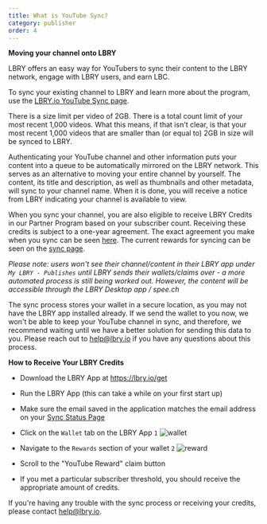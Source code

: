 ```yaml
---
title: What is YouTube Sync?
category: publisher
order: 4
---
```


**Moving your channel onto LBRY**

LBRY offers an easy way for YouTubers to sync their content to the LBRY network, engage with LBRY users, and earn LBC.

To sync your existing channel to LBRY and learn more about the program, use the [LBRY.io YouTube Sync page](https://lbry.io/youtube).

There is a size limit per video of 2GB. There is a total count limit of your most recent 1,000 videos. What this means, if that isn't clear, is that your most recent 1,000 videos that are smaller than (or equal to) 2GB in size will be synced to LBRY.

Authenticating your YouTube channel and other information puts your content into a queue to be automatically mirrored on the LBRY network. This serves as an alternative to moving your entire channel by yourself. The content, its title and description, as well as thumbnails and other metadata, will sync to your channel name. When it is done, you will receive a notice from LBRY indicating your channel is available to view.

When you sync your channel, you are also eligible to receive LBRY Credits in our Partner Program based on your subscriber count. Receiving these credits is subject to a one-year agreement. The exact agreement you make when you sync can be seen [here](https://lbry.io/faq/youtube-terms). The current rewards for syncing can be seen on the [sync page](https://lbry.io/youtube).

*Please note: users won't see their channel/content in their LBRY app under `My LBRY - Publishes` until LBRY sends their wallets/claims over - a more automated process is still being worked out. However, the content will be accessible through the LBRY Desktop app / spee.ch*

The sync process stores your wallet in a secure location, as you may not have the LBRY app installed already. If we send the wallet to you now, we won't be able to keep your YouTube channel in sync, and therefore, we recommend waiting until we have a better solution for sending this data to you. Please reach out to [help@lbry.io](mailto:help@lbry.io) if you have any questions about this process.

**How to Receive Your LBRY Credits**

- Download the LBRY App at https://lbry.io/get
- Run the LBRY App (this can take a while on your first start up)
- Make sure the email saved in the application matches the email address on your [Sync Status Page](https://lbry.io/youtube/status)
- Click on the `Wallet` tab on the LBRY App `1`
![wallet](https://spee.ch/2/rewardsa.jpeg)

- Navigate to the `Rewards` section of your wallet `2`
![reward](https://spee.ch/5/rewardsww.jpeg)
- Scroll to the "YouTube Reward" claim button
- If you met a particular subscriber threshold, you should receive the appropriate amount of credits.

If you're having any trouble with the sync process or receiving your credits, please contact [help@lbry.io](mailto:help@lbry.io).
